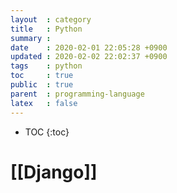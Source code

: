 ```yaml
---
layout  : category
title   : Python
summary : 
date    : 2020-02-01 22:05:28 +0900
updated : 2020-02-02 22:02:37 +0900
tags    : python
toc     : true
public  : true
parent  : programming-language 
latex   : false
---
```

* TOC
{:toc}

# [[Django]]
